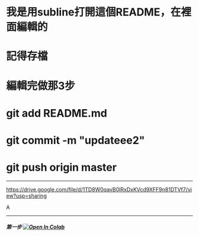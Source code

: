 # 我是用subline打開這個README，在裡面編輯的
# 記得存檔
# 編輯完做那3步 
# git add README.md
# git commit -m "updateee2"
# git push origin master


---
https://drive.google.com/file/d/1TD8W0qavB0IRxDxKVcd9XFF9n81DTVf7/view?usp=sharing


A



---
##### 第一步 [![Open In Colab](https://colab.research.google.com/assets/colab-badge.svg)](https://drive.google.com/file/d/1TD8W0qavB0IRxDxKVcd9XFF9n81DTVf7/view?usp=sharing)

